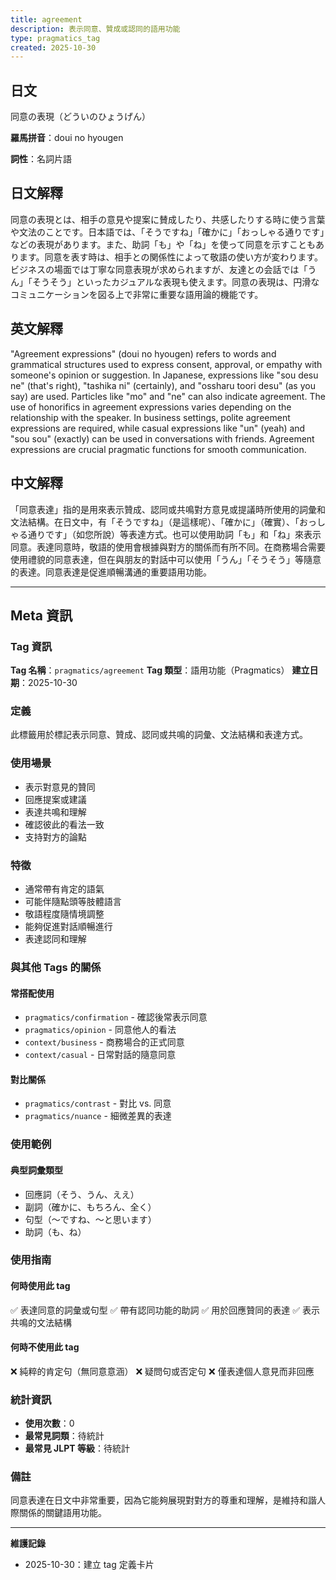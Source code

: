 ```yaml
---
title: agreement
description: 表示同意、贊成或認同的語用功能
type: pragmatics_tag
created: 2025-10-30
---
```


## 日文
同意の表現（どういのひょうげん）

**羅馬拼音**：doui no hyougen

**詞性**：名詞片語

## 日文解釋
同意の表現とは、相手の意見や提案に賛成したり、共感したりする時に使う言葉や文法のことです。日本語では、「そうですね」「確かに」「おっしゃる通りです」などの表現があります。また、助詞「も」や「ね」を使って同意を示すこともあります。同意を表す時は、相手との関係性によって敬語の使い方が変わります。ビジネスの場面では丁寧な同意表現が求められますが、友達との会話では「うん」「そうそう」といったカジュアルな表現も使えます。同意の表現は、円滑なコミュニケーションを図る上で非常に重要な語用論的機能です。

## 英文解釋
"Agreement expressions" (doui no hyougen) refers to words and grammatical structures used to express consent, approval, or empathy with someone's opinion or suggestion. In Japanese, expressions like "sou desu ne" (that's right), "tashika ni" (certainly), and "ossharu toori desu" (as you say) are used. Particles like "mo" and "ne" can also indicate agreement. The use of honorifics in agreement expressions varies depending on the relationship with the speaker. In business settings, polite agreement expressions are required, while casual expressions like "un" (yeah) and "sou sou" (exactly) can be used in conversations with friends. Agreement expressions are crucial pragmatic functions for smooth communication.

## 中文解釋
「同意表達」指的是用來表示贊成、認同或共鳴對方意見或提議時所使用的詞彙和文法結構。在日文中，有「そうですね」（是這樣呢）、「確かに」（確實）、「おっしゃる通りです」（如您所說）等表達方式。也可以使用助詞「も」和「ね」來表示同意。表達同意時，敬語的使用會根據與對方的關係而有所不同。在商務場合需要使用禮貌的同意表達，但在與朋友的對話中可以使用「うん」「そうそう」等隨意的表達。同意表達是促進順暢溝通的重要語用功能。

---

## Meta 資訊

### Tag 資訊

**Tag 名稱**：`pragmatics/agreement`
**Tag 類型**：語用功能（Pragmatics）
**建立日期**：2025-10-30

### 定義

此標籤用於標記表示同意、贊成、認同或共鳴的詞彙、文法結構和表達方式。

### 使用場景

- 表示對意見的贊同
- 回應提案或建議
- 表達共鳴和理解
- 確認彼此的看法一致
- 支持對方的論點

### 特徵

- 通常帶有肯定的語氣
- 可能伴隨點頭等肢體語言
- 敬語程度隨情境調整
- 能夠促進對話順暢進行
- 表達認同和理解

### 與其他 Tags 的關係

#### 常搭配使用
- `pragmatics/confirmation` - 確認後常表示同意
- `pragmatics/opinion` - 同意他人的看法
- `context/business` - 商務場合的正式同意
- `context/casual` - 日常對話的隨意同意

#### 對比關係
- `pragmatics/contrast` - 對比 vs. 同意
- `pragmatics/nuance` - 細微差異的表達

### 使用範例

#### 典型詞彙類型
- 回應詞（そう、うん、ええ）
- 副詞（確かに、もちろん、全く）
- 句型（〜ですね、〜と思います）
- 助詞（も、ね）

### 使用指南

#### 何時使用此 tag
✅ 表達同意的詞彙或句型
✅ 帶有認同功能的助詞
✅ 用於回應贊同的表達
✅ 表示共鳴的文法結構

#### 何時不使用此 tag
❌ 純粹的肯定句（無同意意涵）
❌ 疑問句或否定句
❌ 僅表達個人意見而非回應

### 統計資訊

- **使用次數**：0
- **最常見詞類**：待統計
- **最常見 JLPT 等級**：待統計

### 備註

同意表達在日文中非常重要，因為它能夠展現對對方的尊重和理解，是維持和諧人際關係的關鍵語用功能。

---

**維護記錄**
- 2025-10-30：建立 tag 定義卡片
